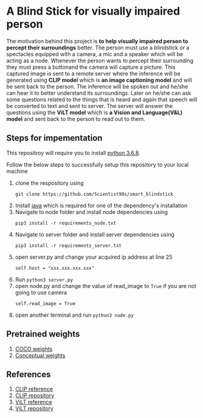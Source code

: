 # A Blind Stick for visually impaired person
The motivation behind this project is **to help visually impaired person to percept their surroundings** better. The person must use a blindstick or a spectacles equipped with a camera, a mic and a speaker which will be acting as a node. Whenever the person wants to percept their surrounding they must press a buttonand the camera will capture a picture. This captured image is sent to a remote server where the inference will be generated using **CLIP model** which is **an image captioning model** and will be sent back to the person. The inference will be spoken out and he/she can hear it to better understand its surroundings. Later on he/she can ask some questions related to the things that is heard and again that speech will be converted to text and sent to server. The server will answer the questions using the **ViLT model** which is **a Vision and Language(V&L) model** and sent back to the person to read out to them.

## Steps for impementation
This repositroy will require you to install [python 3.6.8](https://www.python.org/downloads/release/python-368/).

Follow the below steps to successfully setup this repository to your local machine

1. clone the respository using
    ```
    git clone https://github.com/Scientist90s/smart_blindstick
    ```
2. Install [java](https://www.java.com/download/ie_manual.jsp) which is required for one of the dependency's installation
3. Navigate to node folder and install node dependencies using
    ```
    pip3 install -r requirements_node.txt
    ```
4. Navigate to server folder and install server dependencies using
    ```
    pip3 install -r requirements_server.txt
    ```
5. open server.py and change your acquired ip address at line 25
    ```
    self.host = "xxx.xxx.xxx.xxx"
    ```
6. Run `python3 server.py`
7. open node.py and change the value of read_image to `True` if you are not going to use camera
    ```
    self.read_image = True
    ```
8. open another terminal and run `python3 node.py`

## Pretrained weights
1. [COCO weights](https://drive.google.com/file/d/18SAyrszaf4wJLKuM8xoEkKuxUismVjI8/view?usp=sharing)
2. [Conceptual weights](https://drive.google.com/file/d/16nO7KA_-iABxA0TyP1llw136TFbgP2IO/view?usp=sharing)

## References
1. [CLIP reference](https://openai.com/blog/clip/)
2. [CLIP repository](https://github.com/rmokady/CLIP_prefix_caption)
3. [ViLT reference](https://arxiv.org/pdf/2102.03334.pdf)
4. [ViLT repository](https://github.com/dandelin/ViLT)
